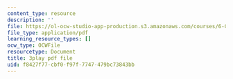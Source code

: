 ```yaml
---
content_type: resource
description: ''
file: https://ol-ocw-studio-app-production.s3.amazonaws.com/courses/6-042j-mathematics-for-computer-science-spring-2015/f8427f77cbf0f97f7747479bc73843bb_0exBzsexUoI.pdf
file_type: application/pdf
learning_resource_types: []
ocw_type: OCWFile
resourcetype: Document
title: 3play pdf file
uid: f8427f77-cbf0-f97f-7747-479bc73843bb
---
```

